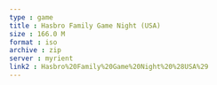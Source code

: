 ```yaml
---
type : game
title : Hasbro Family Game Night (USA)
size : 166.0 M
format : iso
archive : zip
server : myrient
link2 : Hasbro%20Family%20Game%20Night%20%28USA%29
---
```

